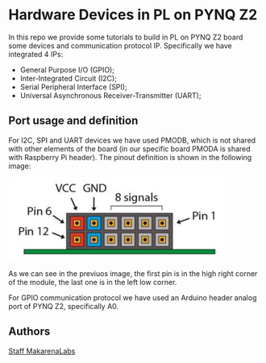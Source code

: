 # Hardware Devices in PL on PYNQ Z2

In this repo we provide some tutorials to build in PL on PYNQ Z2 board some devices and communication protocol IP. Specifically we have integrated 4 IPs:
 - General Purpose I/O (GPIO);
 - Inter-Integrated Circuit (I2C);
 - Serial Peripheral Interface (SPI);
 - Universal Asynchronous Receiver-Transmitter (UART);

## Port usage and definition

For I2C, SPI and UART devices we have used PMODB, which is not shared with other elements of the board (in our specific board PMODA is shared with Raspberry Pi header). The pinout definition is shown in the following image:

![PMODB pins](pmodb.png)

As we can see in the previuos image, the first pin is in the high right corner of the module, the last one is in the left low corner.

For GPIO communication protocol we have used an Arduino header analog port of PYNQ Z2, specifically A0.

## Authors
[Staff MakarenaLabs](mailto:staff@makarenalabs.com)
